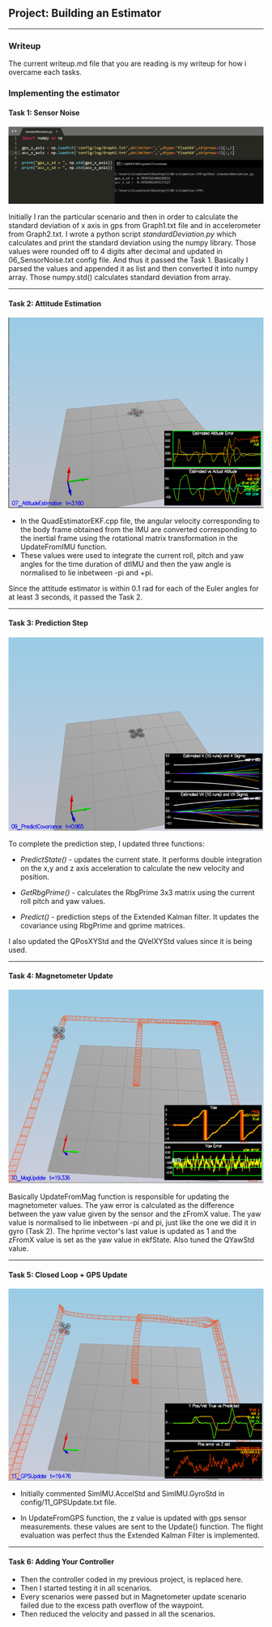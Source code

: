 ## Project: Building an Estimator

---
### Writeup   

The current writeup.md file that you are reading is my writeup for how i overcame each tasks. 


### Implementing the estimator

#### Task 1: Sensor Noise

![Code 1](./images/Capture.PNG)

Initially I ran the particular scenario and then in order to calculate the standard deviation of x axis in gps from Graph1.txt file and in accelerometer from Graph2.txt. I wrote a python script *standardDeviation.py* which calculates and print the standard deviation using the numpy library. Those values were rounded off to 4 digits after decimal and updated in 06_SensorNoise.txt config file. And thus it passed the Task 1. Basically I parsed the values and appended it as list and then converted it into numpy array. Those numpy.std() calculates standard deviation from array.

---

#### Task 2: Attitude Estimation

![Code 1](./images/Capture2.PNG)

* In the QuadEstimatorEKF.cpp file, the angular velocity corresponding to the body frame obtained from the IMU are converted corresponding to the inertial frame using the rotational matrix transformation in the UpdateFromIMU function.
* These values were used to integrate the current roll, pitch and yaw angles for the time duration of dtIMU and then the yaw angle is normalised to lie inbetween -pi and +pi.

Since the attitude estimator is within 0.1 rad for each of the Euler angles for at least 3 seconds, it passed the Task 2.

---

#### Task 3: Prediction Step

![Code 1](./images/Capture3.PNG)

To complete the prediction step, I updated three functions:

* *PredictState()* - updates the current state. It performs double integration on the x,y and z axis acceleration to calculate the new velocity and position.

* *GetRbgPrime()*  - calculates the RbgPrime 3x3 matrix using the current roll pitch and yaw values.
* *Predict()*      - prediction steps of the Extended Kalman filter. It updates the covariance using RbgPrime and gprime matrices.

I also updated the QPosXYStd and the QVelXYStd values since it is being used.


---

#### Task 4: Magnetometer Update

![Code 1](./images/Capture4.PNG)

Basically UpdateFromMag function is responsible for updating the magnetometer values. The yaw error is calculated as the difference between the yaw value given by the sensor and the zFromX value. The yaw value is normalised to lie inbetween -pi and pi, just like the one we did it in gyro (Task 2). The hprime vector's last value is updated as 1 and the zFromX value is set as the yaw value in ekfState. Also tuned the QYawStd value.

---

#### Task 5: Closed Loop + GPS Update

![Code 1](./images/Capture5.PNG)

* Initially commented SimIMU.AccelStd and SimIMU.GyroStd in config/11_GPSUpdate.txt file.

* In UpdateFromGPS function, the z value is updated with gps sensor measurements. these values are sent to the Update() function. The flight evaluation was perfect thus the Extended Kalman Filter is implemented.

---

#### Task 6: Adding Your Controller

* Then the controller coded in my previous project, is replaced here. 
* Then I started testing it in all scenarios. 
* Every scenarios were passed but in Magnetometer update scenario failed due to the excess path overflow of the waypoint. 
* Then reduced the velocity and passed in all the scenarios.
